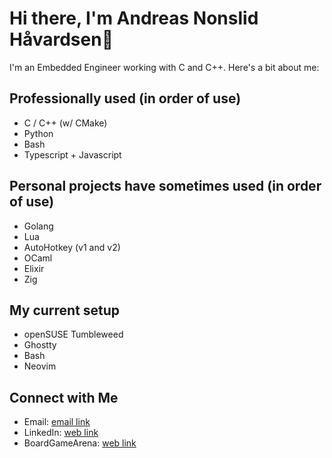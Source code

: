 # Hi there, I'm Andreas Nonslid Håvardsen👋

I'm an Embedded Engineer working with C and C++. Here's a bit about me:

## Professionally used (in order of use)
- C / C++ (w/ CMake)
- Python
- Bash
- Typescript + Javascript

## Personal projects have sometimes used (in order of use)
- Golang
- Lua
- AutoHotkey (v1 and v2)
- OCaml
- Elixir
- Zig

## My current setup
- openSUSE Tumbleweed
- Ghostty
- Bash
- Neovim

## Connect with Me
- Email: [email link](mailto:andreas.nonshaav@hotmail.com)
- LinkedIn: [web link](https://www.linkedin.com/in/andreas-nonslid-h%C3%A5vardsen-6839a0174/)
- BoardGameArena: [web link](https://boardgamearena.com/player?id=85407199)

